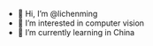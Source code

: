 - 👋 Hi, I’m @lichenming
- 👀 I’m interested in computer vision
- 🌱 I’m currently learning in China


<!---
lichenminga/lichenminga is a ✨ special ✨ repository because its `README.md` (this file) appears on your GitHub profile.
You can click the Preview link to take a look at your changes.
--->
